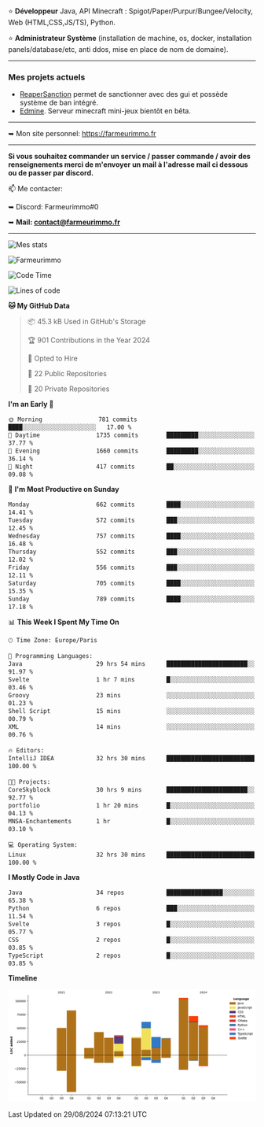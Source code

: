 ⭐ **Développeur** Java, API Minecraft : Spigot/Paper/Purpur/Bungee/Velocity, Web (HTML,CSS,JS/TS), Python.

⭐ **Administrateur Système** (installation de machine, os, docker, installation panels/database/etc, anti ddos, mise en place de nom de domaine).

---

### Mes projets actuels
- [ReaperSanction](https://www.spigotmc.org/resources/reapersanction.89580/) permet de sanctionner avec des gui et possède système de ban intégré.
- [Edmine](https://edmine.net). Serveur minecraft mini-jeux bientôt en bêta.

---

➥ Mon site personnel: https://farmeurimmo.fr

---

**Si vous souhaitez commander un service / passer commande / avoir des renseignements merci de m'envoyer un mail à l'adresse mail ci dessous ou de passer par discord.**

📫 Me contacter:
 
   ➥ Discord: Farmeurimmo#0
   
   ➥ **Mail: contact@farmeurimmo.fr**

---

![Mes stats](https://github-readme-stats.farmeurimmo.fr/api?username=Farmeurimmo&count_private=true&show_icons=true&theme=radical)

<img src="https://komarev.com/ghpvc/?username=Farmeurimmo" alt="Farmeurimmo" />

<!--START_SECTION:waka-->
![Code Time](http://img.shields.io/badge/Code%20Time-1%2C523%20hrs%2015%20mins-blue)

![Lines of code](https://img.shields.io/badge/From%20Hello%20World%20I%27ve%20Written-649.3%20thousand%20lines%20of%20code-blue)

**🐱 My GitHub Data** 

> 📦 45.3 kB Used in GitHub's Storage 
 > 
> 🏆 901 Contributions in the Year 2024
 > 
> 💼 Opted to Hire
 > 
> 📜 22 Public Repositories 
 > 
> 🔑 20 Private Repositories 
 > 
**I'm an Early 🐤** 

```text
🌞 Morning                781 commits         ████░░░░░░░░░░░░░░░░░░░░░   17.00 % 
🌆 Daytime                1735 commits        █████████░░░░░░░░░░░░░░░░   37.77 % 
🌃 Evening                1660 commits        █████████░░░░░░░░░░░░░░░░   36.14 % 
🌙 Night                  417 commits         ██░░░░░░░░░░░░░░░░░░░░░░░   09.08 % 
```
📅 **I'm Most Productive on Sunday** 

```text
Monday                   662 commits         ████░░░░░░░░░░░░░░░░░░░░░   14.41 % 
Tuesday                  572 commits         ███░░░░░░░░░░░░░░░░░░░░░░   12.45 % 
Wednesday                757 commits         ████░░░░░░░░░░░░░░░░░░░░░   16.48 % 
Thursday                 552 commits         ███░░░░░░░░░░░░░░░░░░░░░░   12.02 % 
Friday                   556 commits         ███░░░░░░░░░░░░░░░░░░░░░░   12.11 % 
Saturday                 705 commits         ████░░░░░░░░░░░░░░░░░░░░░   15.35 % 
Sunday                   789 commits         ████░░░░░░░░░░░░░░░░░░░░░   17.18 % 
```


📊 **This Week I Spent My Time On** 

```text
🕑︎ Time Zone: Europe/Paris

💬 Programming Languages: 
Java                     29 hrs 54 mins      ███████████████████████░░   91.97 % 
Svelte                   1 hr 7 mins         █░░░░░░░░░░░░░░░░░░░░░░░░   03.46 % 
Groovy                   23 mins             ░░░░░░░░░░░░░░░░░░░░░░░░░   01.23 % 
Shell Script             15 mins             ░░░░░░░░░░░░░░░░░░░░░░░░░   00.79 % 
XML                      14 mins             ░░░░░░░░░░░░░░░░░░░░░░░░░   00.76 % 

🔥 Editors: 
IntelliJ IDEA            32 hrs 30 mins      █████████████████████████   100.00 % 

🐱‍💻 Projects: 
CoreSkyblock             30 hrs 9 mins       ███████████████████████░░   92.77 % 
portfolio                1 hr 20 mins        █░░░░░░░░░░░░░░░░░░░░░░░░   04.13 % 
MNSA-Enchantements       1 hr                █░░░░░░░░░░░░░░░░░░░░░░░░   03.10 % 

💻 Operating System: 
Linux                    32 hrs 30 mins      █████████████████████████   100.00 % 
```

**I Mostly Code in Java** 

```text
Java                     34 repos            ████████████████░░░░░░░░░   65.38 % 
Python                   6 repos             ███░░░░░░░░░░░░░░░░░░░░░░   11.54 % 
Svelte                   3 repos             █░░░░░░░░░░░░░░░░░░░░░░░░   05.77 % 
CSS                      2 repos             █░░░░░░░░░░░░░░░░░░░░░░░░   03.85 % 
TypeScript               2 repos             █░░░░░░░░░░░░░░░░░░░░░░░░   03.85 % 
```



**Timeline**

![Lines of Code chart](https://raw.githubusercontent.com/Farmeurimmo/Farmeurimmo/main/assets/bar_graph.png)


 Last Updated on 29/08/2024 07:13:21 UTC
<!--END_SECTION:waka-->
